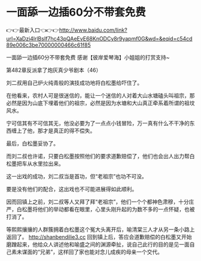 # 一面舔一边插60分不带套免费

👉👉最新入口👈👉👉http://www.baidu.com/link?url=XaDzi4lrlBsIf7hc43pQAeEvE68KnODCy8r9yapmf0G&wd=&eqid=c54cd89e006c3be70000000466c61f85

一面舔一边插60分不带套免费
感谢【彼岸爱琴海】小姐姐的打赏支持~

第482章反派拿了炮灰真少爷剧本（46）

刘二叔用自己炉火纯青般的演技成功地将白松墨给吓住了。

在他看来，农村人可是很迷信的，能让一个迷信的人对着大山水塘磕头叫祖宗，那必然是因为山底下埋着他们的祖宗，必然是因为水塘和大山真正牵系着所谓的祖坟风水。

宁可信其有不可信其无，他没必要为了一点点小钱冒险，万一真有什么不干净的东西缠上了他，那才是真正的得不偿失。

最后，白松墨妥协了。

而刘二叔也许诺，只要白松墨按照他们的要求道歉赔偿了，他们也会出人出力帮白松墨把车从水里拉出来。

这一出戏的成功，刘二叔当是首功，但“老祖宗”也功不可没。

要是没有他们的配合，这出戏也不可能进展得如此顺利。

因而回镇上之前，刘二叔等人又拜了拜“老祖宗”，他们一个个都神色肃穆，十分庄严，白松墨将他们的举动都看在眼里，心里头刚升起的为数不多的一点怀疑，也被打消了。

等熙熙攘攘的人群簇拥着白松墨这个冤大头离开后，喻清棠三人才从另一条小路上返回了。
http://shanbendilie3.cc
回到镇上后，答应会道歉赔偿的白松墨又开始磨蹭起来，他给众人讲述他和喻盛之间的渊源牵扯，说自己此行的目的是见一面自己素未谋面的“兄弟”，这样回了家也能对念儿成疾的母亲一个交代。
